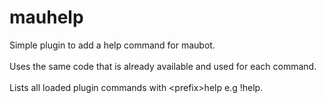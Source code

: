 # mauhelp

Simple plugin to add a help command for maubot.<br>
<br>
Uses the same code that is already available and used for each command.<br>
<br>
Lists all loaded plugin commands with \<prefix\>help e.g !help.
